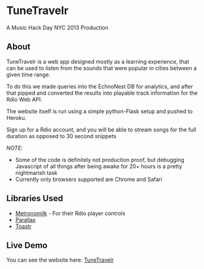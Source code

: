 TuneTravelr
==========================

A Music Hack Day NYC 2013 Production


About
------

TuneTravelr is a web app designed mostly as a learning experience, 
that can be used to listen from the sounds that were popular in cities between a given time range.

To do this we made queries into the EchnoNest DB for analytics, and after that pipped and converted the results into playable 
track information for the Rdio Web API.

The website itself is run using a simple python-Flask setup and pushed to Heroku.

Sign up for a Rdio account, and you will be able to stream songs for the full duration as opposed to 30 second snippets

*NOTE*: 
* Some of the code is definitely not production proof, but debugging Javascript of all things after being awake for 20+ hours
is a pretty nightmarish task
* Currently only browsers supported are Chrome and Safari




Libraries Used
--------------

* [Metronomilk](https://github.com/Metronomik/Rdio-Player-Controls) - For their Rdio player controls
* [Parallax](http://wagerfield.github.io/parallax/) 
* [Toastr](https://github.com/CodeSeven/toastr)


Live Demo
-----------

You can see the website here: [TuneTravelr](http://tunetravelr.herokuapp.com/)

